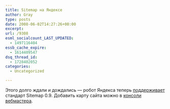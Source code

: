 ```yaml
---
title: Sitemap на Яндексе
author: Gray
type: posts
date: 2008-06-02T14:27:26+00:00
excerpt:
url: /9308
esml_socialcount_LAST_UPDATED:
  - 1497116404
essb_cache_expire:
  - 1614409547
dsq_thread_id:
  - 1728402052
categories:
  - Uncategorized

---
```








Этого долго ждали и дождались &#8212; робот Яндекса теперь <a href="http://webmaster.ya.ru/replies.xml?item_no=955" target="_blank">поддерживает</a> стандарт Sitemap 0.9. Добавить карту сайта можно в <a href="http://webmaster.yandex.ru/wmconsole/" target="_blank">консоли вебмастера</a>.